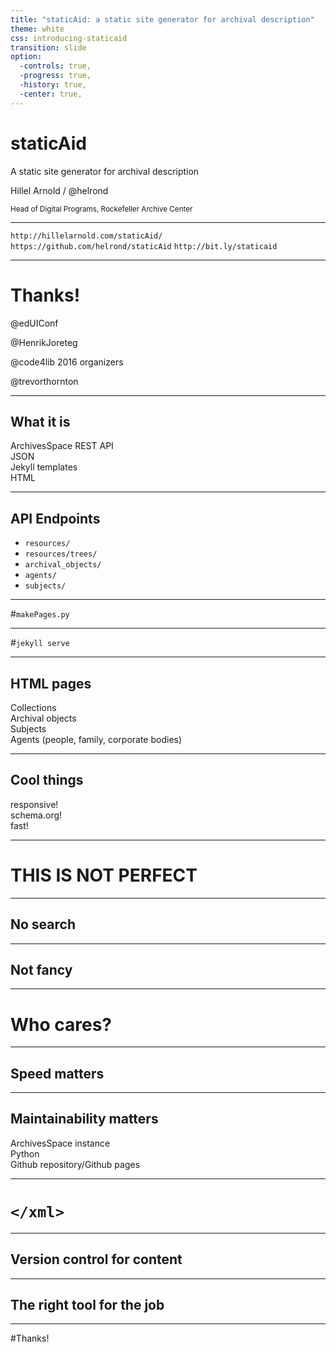 ```yaml
---
title: "staticAid: a static site generator for archival description"
theme: white
css: introducing-staticaid
transition: slide
option:
  -controls: true,
  -progress: true,
  -history: true,
  -center: true,
---
```


# staticAid

A static site generator for archival description

Hillel Arnold / @helrond

<small>Head of Digital Programs, Rockefeller Archive Center</small>

------

`http://hillelarnold.com/staticAid/`
`https://github.com/helrond/staticAid`
`http://bit.ly/staticaid`

------

# Thanks!

@edUIConf

@HenrikJoreteg

@code4lib 2016 organizers

@trevorthornton

------

## What it is
ArchivesSpace REST API  
JSON  
Jekyll templates  
HTML

------

## API Endpoints
*  `resources/`
*  `resources/trees/`
*  `archival_objects/`
*  `agents/`
*  `subjects/`

------

#`makePages.py`

------

#`jekyll serve`

------

## HTML pages
Collections  
Archival objects  
Subjects  
Agents  (people, family, corporate bodies)

------

## Cool things
responsive!  
schema.org!  
fast!

------

# THIS IS NOT PERFECT

------

## No search

------

## Not fancy

------

# Who cares?

------

## Speed matters

------

## Maintainability matters

ArchivesSpace instance  
Python  
Github repository/Github pages

------

# `</xml>`

------

## Version control for content

------

## The right tool for the job

------

#Thanks!
